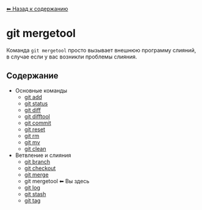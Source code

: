 [⬅ Назад к содержанию](../README.md)

# git mergetool

Команда `git mergetool` просто вызывает внешнюю программу слияний, в случае если у вас возникли проблемы слияния.

## Содержание
- Основные команды
  - [git add](./add.md)
  - [git status](./status.md)
  - [git diff](./diff.md)
  - [git difftool](./difftool.md)
  - [git commit](./commit.md)
  - [git reset](./reset.md)
  - [git rm](./rm.md)
  - [git mv](./mv.md)
  - [git clean](./clean.md)
- Ветвление и слияния
  - [git branch](./branch.md)
  - [git checkout](./checkout.md)
  - [git merge](./merge.md)
  - git mergetool ⬅ Вы здесь
  - [git log](./log.md)
  - [git stash](./stash.md)
  - [git tag](./tag.md)